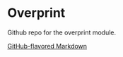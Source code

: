 # Overprint

Github repo for the overprint module.

[GitHub-flavored Markdown](https://guides.github.com/features/mastering-markdown/)